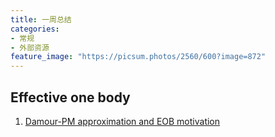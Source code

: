 ```yaml
---
title: 一周总结
categories:
- 常规
- 外部资源 
feature_image: "https://picsum.photos/2560/600?image=872"
---
```


## Effective one body
1. [Damour-PM approximation and EOB motivation](https://arxiv.org/abs/1609.00354)
